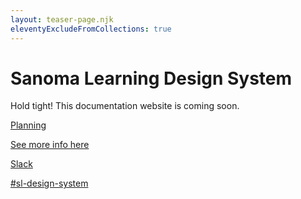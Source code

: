 ```yaml
---
layout: teaser-page.njk
eleventyExcludeFromCollections: true
---
```

<div class="ds-teaser">
  <div class="ds-teaser__logo"></div>
  <div class="ds-teaser-background ds-teaser__dots"></div>
  <div class="ds-teaser-background ds-teaser__chat"></div>
  <div class="ds-teaser-background ds-teaser__arrow"></div>
  <div class="ds-teaser-background ds-teaser__user"></div>
  <div class="ds-teaser-background ds-teaser__dots-second"></div>
  <div class="ds-teaser-background ds-teaser__empty"></div>
  <div class="ds-teaser-background ds-teaser__empty-second"></div>
  <div class="ds-teaser-background ds-teaser__right-arrow"></div>
  <div class="ds-teaser-background ds-teaser__list"></div>
  <div class="ds-teaser-background ds-teaser__mobile"></div>
  <div class="ds-teaser-background ds-teaser__left-arrow"></div>
  <div class="ds-teaser-background ds-teaser__notification"></div>
  <div class="ds-teaser-background ds-teaser__message"></div>
  <div class="ds-teaser-background ds-teaser__dots-half"></div>
  <div class="ds-teaser-background ds-teaser__mobile-bottom"></div>
  <div class="ds-teaser-background ds-teaser__empty-half"></div>
  <div class="ds-teaser-background ds-teaser__user-bottom"></div>
  <div class="ds-teaser-background ds-teaser__chat-bottom"></div>
  
  <div class="ds-teaser__wrapper">
    <h1>Sanoma Learning <span class="ds-teaser__heading-part">Design System</span></h1>    
    <p>Hold tight! This documentation website is coming soon.</p>
    <div class="ds-teaser__card-wrapper">
      <a href="https://github.com/orgs/sanomalearning/projects/2" target="_blank" class="ds-teaser__card">
        <div class="ds-teaser__card-text">
          <p class="ds-teaser__card-text-heading">Planning</p>
          <span>See more info here</span>
        </div>
        <div class="ds-teaser__card-icon ds-teaser__card-icon--github"></div>
      </a>
      <a href="https://sanoma.slack.com/archives/C03SA9HUUA3" class="ds-teaser__card">
        <div class="ds-teaser__card-text">
          <p class="ds-teaser__card-text-heading">Slack</p>
          <span>#sl-design-system</span>
        </div>
        <div class="ds-teaser__card-icon ds-teaser__card-icon--slack"></div>
      </a>
    </div>
  </div>
</div>